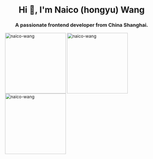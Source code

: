 <h1 align="center">Hi 👋, I'm Naico (hongyu) Wang</h1>
<h3 align="center">A passionate frontend developer from China Shanghai.</h3>
<a><img height="200" align="center" src="https://github-readme-stats.vercel.app/api/top-langs?username=naico-wang&show_icons=true&locale=en" alt="naico-wang" /></a>
<a><img height="200"  align="center" src="https://github-readme-stats.vercel.app/api?username=naico-wang&show_icons=true&locale=en" alt="naico-wang" /></a>
<a><img height="200"  align="center" src="https://github-readme-streak-stats.herokuapp.com/?user=naico-wang&" alt="naico-wang" /></a>
